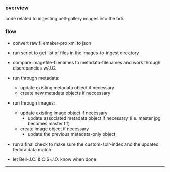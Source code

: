 ### overview ###

code related to ingesting bell-gallery images into the bdr.


### flow ###

- convert raw filemaker-pro xml to json

- run script to get list of files in the images-to-ingest directory

- compare imagefile-filenames to metadata-filenames and work through discrepancies w/J.C.

- run through metadata:
    - update existing metadata object if necessary
    - create new metadata objects if neccessary

- run through images:
    - update existing image object if necessary
        - update associated metadata object if necessary (i.e. master jpg becomes master tif)
    - create image object if necessary
        - update the previous metadata-only object

- run a final check to make sure the custom-solr-index and the updated fedora data match

- let Bell-J.C. & CIS-J.O. know when done

---
